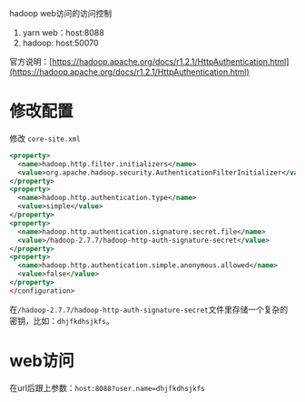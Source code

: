 
hadoop web访问的访问控制

1. yarn web：host:8088
2. hadoop: host:50070

官方说明：[https://hadoop.apache.org/docs/r1.2.1/HttpAuthentication.html](https://hadoop.apache.org/docs/r1.2.1/HttpAuthentication.html)


# 修改配置
修改 `core-site.xml`

```xml
<property>
  <name>hadoop.http.filter.initializers</name>
  <value>org.apache.hadoop.security.AuthenticationFilterInitializer</value>
</property>
<property>
  <name>hadoop.http.authentication.type</name>
  <value>simple</value>
</property>
<property>
  <name>hadoop.http.authentication.signature.secret.file</name>
  <value>/hadoop-2.7.7/hadoop-http-auth-signature-secret</value>
</property>
<property>
  <name>hadoop.http.authentication.simple.anonymous.allowed</name>
  <value>false</value>
</property>
</configuration>
```

在`/hadoop-2.7.7/hadoop-http-auth-signature-secret`文件里存储一个复杂的密钥，比如：`dhjfkdhsjkfs`。

# web访问

在url后跟上参数：`host:8088?user.name=dhjfkdhsjkfs`


